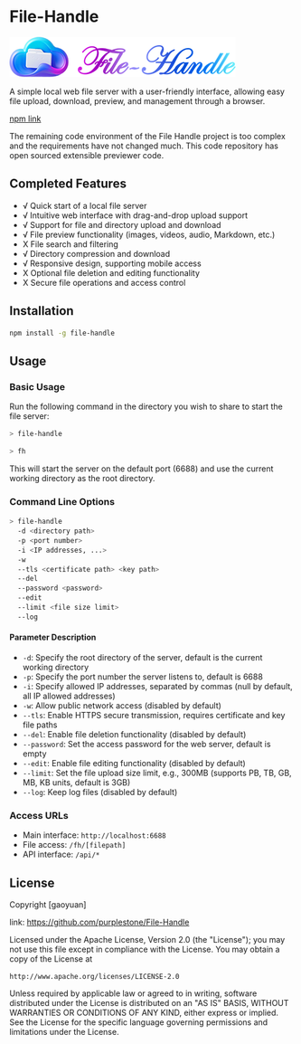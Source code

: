 
# File-Handle

![image](static/logo-s.png)

A simple local web file server with a user-friendly interface, allowing easy file upload, download, preview, and management through a browser.

[npm link](https://www.npmjs.com/package/file-handle) 

The remaining code environment of the File Handle project is too complex and the requirements have not changed much. This code repository has open sourced extensible previewer code.



## Completed Features

- √ Quick start of a local file server
- √ Intuitive web interface with drag-and-drop upload support
- √ Support for file and directory upload and download
- √ File preview functionality (images, videos, audio, Markdown, etc.)
- X File search and filtering
- √ Directory compression and download
- √ Responsive design, supporting mobile access
- X Optional file deletion and editing functionality
- X Secure file operations and access control

## Installation

```bash
npm install -g file-handle
```

## Usage

### Basic Usage

Run the following command in the directory you wish to share to start the file server:

```bash
> file-handle
```

```bash
> fh
```

This will start the server on the default port (6688) and use the current working directory as the root directory.

### Command Line Options

```bash
> file-handle 
  -d <directory path> 
  -p <port number> 
  -i <IP addresses, ...>
  -w
  --tls <certificate path> <key path> 
  --del 
  --password <password> 
  --edit 
  --limit <file size limit>
  --log
```

#### Parameter Description

- `-d`: Specify the root directory of the server, default is the current working directory
- `-p`: Specify the port number the server listens to, default is 6688
- `-i`: Specify allowed IP addresses, separated by commas (null by default, all IP allowed addresses)
- `-w`: Allow public network access (disabled by default)
- `--tls`: Enable HTTPS secure transmission, requires certificate and key file paths
- `--del`: Enable file deletion functionality (disabled by default)
- `--password`: Set the access password for the web server, default is empty
- `--edit`: Enable file editing functionality (disabled by default)
- `--limit`: Set the file upload size limit, e.g., 300MB (supports PB, TB, GB, MB, KB units, default is 3GB)
- `--log`: Keep log files (disabled by default)

### Access URLs

- Main interface: `http://localhost:6688`
- File access: `/fh/[filepath]`
- API interface: `/api/*`

## License

Copyright [gaoyuan] 

link: https://github.com/purplestone/File-Handle

Licensed under the Apache License, Version 2.0 (the "License");
you may not use this file except in compliance with the License.
You may obtain a copy of the License at

    http://www.apache.org/licenses/LICENSE-2.0

Unless required by applicable law or agreed to in writing, software
distributed under the License is distributed on an "AS IS" BASIS,
WITHOUT WARRANTIES OR CONDITIONS OF ANY KIND, either express or implied.
See the License for the specific language governing permissions and
limitations under the License.

